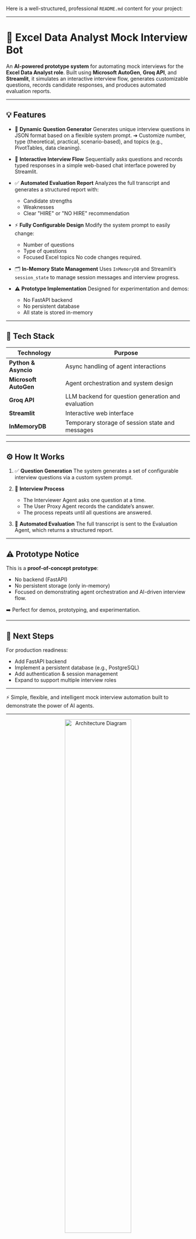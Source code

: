 Here is a well-structured, professional `README.md` content for your project:

---

# 🤖 Excel Data Analyst Mock Interview Bot

An **AI-powered prototype system** for automating mock interviews for the **Excel Data Analyst role**.
Built using **Microsoft AutoGen**, **Groq API**, and **Streamlit**, it simulates an interactive interview flow, generates customizable questions, records candidate responses, and produces automated evaluation reports.

---

## 💡 Features

* 📝 **Dynamic Question Generator**
  Generates unique interview questions in JSON format based on a flexible system prompt.
  ➔ Customize number, type (theoretical, practical, scenario-based), and topics (e.g., PivotTables, data cleaning).

* 💬 **Interactive Interview Flow**
  Sequentially asks questions and records typed responses in a simple web-based chat interface powered by Streamlit.

* ✅ **Automated Evaluation Report**
  Analyzes the full transcript and generates a structured report with:

  * Candidate strengths
  * Weaknesses
  * Clear "HIRE" or "NO HIRE" recommendation

* ⚡️ **Fully Configurable Design**
  Modify the system prompt to easily change:

  * Number of questions
  * Type of questions
  * Focused Excel topics
    No code changes required.

* 🗂️ **In-Memory State Management**
  Uses `InMemoryDB` and Streamlit’s `session_state` to manage session messages and interview progress.

* ⚠️ **Prototype Implementation**
  Designed for experimentation and demos:

  * No FastAPI backend
  * No persistent database
  * All state is stored in-memory

---

## 🧱 Tech Stack

| Technology            | Purpose                                            |
| --------------------- | -------------------------------------------------- |
| **Python & Asyncio**  | Async handling of agent interactions               |
| **Microsoft AutoGen** | Agent orchestration and system design              |
| **Groq API**          | LLM backend for question generation and evaluation |
| **Streamlit**         | Interactive web interface                          |
| **InMemoryDB**        | Temporary storage of session state and messages    |

---

## ⚙️ How It Works

1. ✅ **Question Generation**
   The system generates a set of configurable interview questions via a custom system prompt.

2. 💬 **Interview Process**

   * The Interviewer Agent asks one question at a time.
   * The User Proxy Agent records the candidate’s answer.
   * The process repeats until all questions are answered.

3. 📄 **Automated Evaluation**
   The full transcript is sent to the Evaluation Agent, which returns a structured report.

---

## ⚠️ Prototype Notice

This is a **proof-of-concept prototype**:

* No backend (FastAPI)
* No persistent storage (only in-memory)
* Focused on demonstrating agent orchestration and AI-driven interview flow.

➡️ Perfect for demos, prototyping, and experimentation.

---

## 🚀 Next Steps

For production readiness:

* Add FastAPI backend
* Implement a persistent database (e.g., PostgreSQL)
* Add authentication & session management
* Expand to support multiple interview roles

---

⚡️ Simple, flexible, and intelligent mock interview automation built to demonstrate the power of AI agents.

---

<p align="center">
  <img src="https://user-images.githubusercontent.com/your-username/architecture-diagram.png" alt="Architecture Diagram" width="60%">
</p>

---

